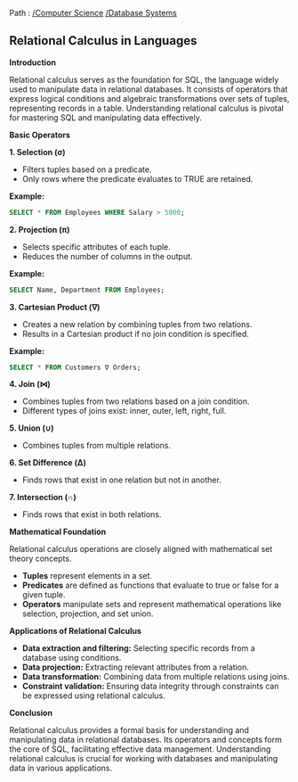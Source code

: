 Path : [/Computer Science](../../index.md) [/Database Systems](../index.md)
## Relational Calculus in Languages

**Introduction**

Relational calculus serves as the foundation for SQL, the language widely used to manipulate data in relational databases. It consists of operators that express logical conditions and algebraic transformations over sets of tuples, representing records in a table. Understanding relational calculus is pivotal for mastering SQL and manipulating data effectively.

**Basic Operators**

**1. Selection (σ)**

- Filters tuples based on a predicate.
- Only rows where the predicate evaluates to TRUE are retained.


**Example:** 
```sql
SELECT * FROM Employees WHERE Salary > 5000;
```

**2. Projection (π)**

- Selects specific attributes of each tuple.
- Reduces the number of columns in the output.


**Example:**
```sql
SELECT Name, Department FROM Employees;
```

**3. Cartesian Product (∇)**

- Creates a new relation by combining tuples from two relations.
- Results in a Cartesian product if no join condition is specified.


**Example:**
```sql
SELECT * FROM Customers ∇ Orders;
```

**4. Join (⋈)**

- Combines tuples from two relations based on a join condition. 
- Different types of joins exist: inner, outer, left, right, full.


**5. Union (∪)**

- Combines tuples from multiple relations.


**6. Set Difference (Δ)**

- Finds rows that exist in one relation but not in another.


**7. Intersection (∩)**

- Finds rows that exist in both relations.


**Mathematical Foundation**

Relational calculus operations are closely aligned with mathematical set theory concepts. 
- **Tuples** represent elements in a set.
- **Predicates** are defined as functions that evaluate to true or false for a given tuple.
- **Operators** manipulate sets and represent mathematical operations like selection, projection, and set union.

**Applications of Relational Calculus**

- **Data extraction and filtering:** Selecting specific records from a database using conditions.
- **Data projection:** Extracting relevant attributes from a relation.
- **Data transformation:** Combining data from multiple relations using joins.
- **Constraint validation:** Ensuring data integrity through constraints can be expressed using relational calculus.


**Conclusion**

Relational calculus provides a formal basis for understanding and manipulating data in relational databases. Its operators and concepts form the core of SQL, facilitating effective data management. Understanding relational calculus is crucial for working with databases and manipulating data in various applications.
